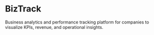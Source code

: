 # BizTrack
Business analytics and performance tracking platform for companies to visualize KPIs, revenue, and operational insights.
